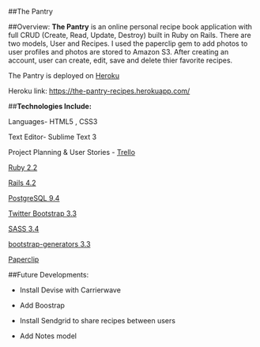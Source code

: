 ##The Pantry

##Overview:
**The Pantry** is an online personal recipe book application with full CRUD (Create, Read, Update, Destroy) built in Ruby on Rails. There are two models, User and Recipes. I used the paperclip gem to add photos to user profiles and photos are stored to Amazon S3. After creating an account, user can create, edit, save and delete thier favorite recipes.

The Pantry is deployed on [Heroku](https://www.heroku.com/home)

Heroku link: <https://the-pantry-recipes.herokuapp.com/>

##**Technologies Include:**

Languages- HTML5 , CSS3

Text Editor- Sublime Text 3

Project Planning & User Stories - [Trello](https://trello.com/)

[Ruby 2.2](https://www.ruby-lang.org/en/)

[Rails 4.2](http://rubyonrails.org/)

[PostgreSQL 9.4](http://www.postgresql.org/)

[Twitter Bootstrap 3.3](http://getbootstrap.com/)

[SASS 3.4](http://sass-lang.com/)

[bootstrap-generators 3.3](https://github.com/decioferreira/bootstrap-generators)

[Paperclip](https://github.com/thoughtbot/paperclip)

##Future Developments:
* Install Devise with Carrierwave

* Add Boostrap

* Install Sendgrid to share recipes between users

* Add Notes model

